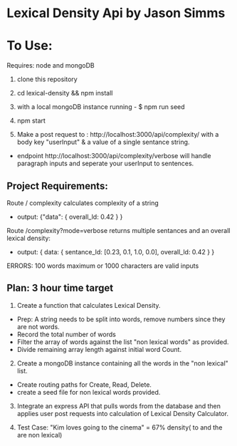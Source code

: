 # Lexical Density Api by Jason Simms


# To Use:
Requires: node and mongoDB

1. clone this repository
2. cd lexical-density && npm install
3. with a local mongoDB instance running - $ npm run seed
4. npm start

5.  Make a post request to : http://localhost:3000/api/complexity/
with a body key "userInput" 
& a value of a single sentance string.

- endpoint http://localhost:3000/api/complexity/verbose will handle paragraph inputs and seperate your userInput to sentences.



## Project Requirements: 
Route / complexity calculates complexity of a string
- output: {"data": {
    overall_ld: 0.42
    }
    }

Route /complexity?mode=verbose returns multiple sentances and an overall lexical density:
- output: {
    data: {
        sentance_ld: [0.23, 0.1, 1.0, 0.0],
        overall_ld: 0.42
    }
}

ERRORS: 100 words maximum or 1000 characters are valid inputs

## Plan: 3 hour time target
1. Create a function that calculates Lexical Density.
- Prep: A string needs to be split into words, remove numbers since they are not words.
- Record the total number of words
- Filter the array of words against the list "non lexical words" as provided.
- Divide remaining array length against initial word Count.

2. Create a mongoDB instance containing all the words in the "non lexical" list.
- Create routing paths for Create, Read, Delete.
- create a seed file for non lexical words provided.

3. Integrate an express API that pulls words from the database and then applies user post requests into calculation of Lexical Density Calculator.

4. Test Case: 
"Kim loves going to the cinema" = 67% density( to and the are non lexical)
